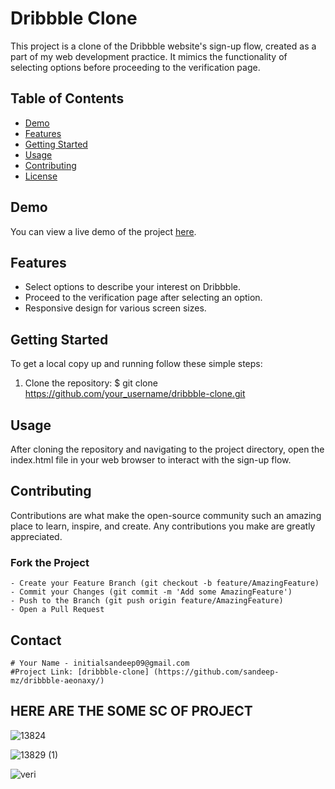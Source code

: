 # Dribbble Clone

This project is a clone of the Dribbble website's sign-up flow, created as a part of my web development practice. It mimics the functionality of selecting options before proceeding to the verification page.

## Table of Contents

- [Demo](#demo)
- [Features](#features)
- [Getting Started](#getting-started)
- [Usage](#usage)
- [Contributing](#contributing)
- [License](#license)

## Demo

You can view a live demo of the project [here](https://dribbble-aeonaxy-j46a.vercel.app/).

## Features

- Select options to describe your interest on Dribbble.
- Proceed to the verification page after selecting an option.
- Responsive design for various screen sizes.

## Getting Started

To get a local copy up and running follow these simple steps:

1. Clone the repository:
   $ git clone https://github.com/your_username/dribbble-clone.git
   
## Usage
   After cloning the repository and navigating to the project directory, open the index.html file in your web browser to interact with the sign-up flow.
   
## Contributing
   Contributions are what make the open-source community such an amazing place to learn, inspire, and create. Any contributions you make are greatly appreciated.
   ### Fork the Project
    - Create your Feature Branch (git checkout -b feature/AmazingFeature)
    - Commit your Changes (git commit -m 'Add some AmazingFeature')
    - Push to the Branch (git push origin feature/AmazingFeature)
    - Open a Pull Request
## Contact
    # Your Name - initialsandeep09@gmail.com 
    #Project Link: [dribbble-clone] (https://github.com/sandeep-mz/dribbble-aeonaxy/)


## HERE ARE THE SOME SC OF PROJECT

![13824](https://github.com/sandeep-mz/dribbble-aeonaxy/assets/108665091/311c9a7f-7103-40be-beb3-2a07a688b9a7)

![13829 (1)](https://github.com/sandeep-mz/dribbble-aeonaxy/assets/108665091/1a4c2e30-855a-46c7-ace5-702e0206e452)

![veri](https://github.com/sandeep-mz/dribbble-aeonaxy/assets/108665091/d1421014-32d3-4bf2-9c38-08344b50c6d2)
